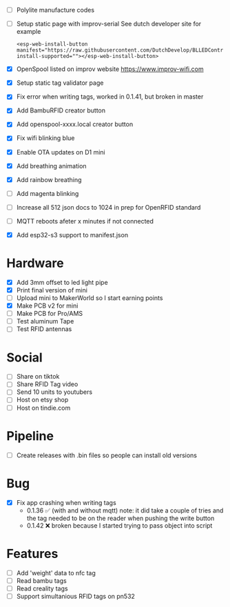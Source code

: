 - [ ] Polylite manufacture codes
- [ ] Setup static page with improv-serial
    See dutch developer site for example
    ```
    <esp-web-install-button manifest="https://raw.githubusercontent.com/DutchDevelop/BLLEDController/main/firmware/manifest.json" install-supported=""></esp-web-install-button>
    ```

- [x] OpenSpool listed on improv website https://www.improv-wifi.com
- [x] Setup static tag validator page
- [x] Fix error when writing tags, worked in 0.1.41, but broken in master
- [x] Add BambuRFID creator button
- [x] Add openspool-xxxx.local creator button
- [x] Fix wifi blinking blue
- [x] Enable OTA updates on D1 mini
- [x] Add breathing animation
- [x] Add rainbow breathing
- [ ] Add magenta blinking
- [ ] Increase all 512 json docs to 1024 in prep for OpenRFID standard
- [ ] MQTT reboots afeter x minutes if not connected
- [x] Add esp32-s3 support to manifest.json

# Hardware

- [x] Add 3mm offset to led light pipe
- [x] Print final version of mini
- [ ] Upload mini to MakerWorld so I start earning points
- [x] Make PCB v2 for mini
- [ ] Make PCB for Pro/AMS
- [ ] Test aluminum Tape
- [ ] Test RFID antennas

# Social

- [ ] Share on tiktok
- [ ] Share RFID Tag video
- [ ] Send 10 units to youtubers
- [ ] Host on etsy shop
- [ ] Host on tindie.com

# Pipeline
- [ ] Create releases with .bin files so people can install old versions

# Bug
- [x] Fix app crashing when writing tags
  - 0.1.36 ✅ (with and without mqtt)
    note: it did take a couple of tries and the tag needed to be on the reader when pushing the write button
  - 0.1.42 ❌ broken because I started trying to pass object into script

# Features

- [ ] Add 'weight' data to nfc tag
- [ ] Read bambu tags
- [ ] Read creality tags
- [ ] Support simultanious RFID tags on pn532